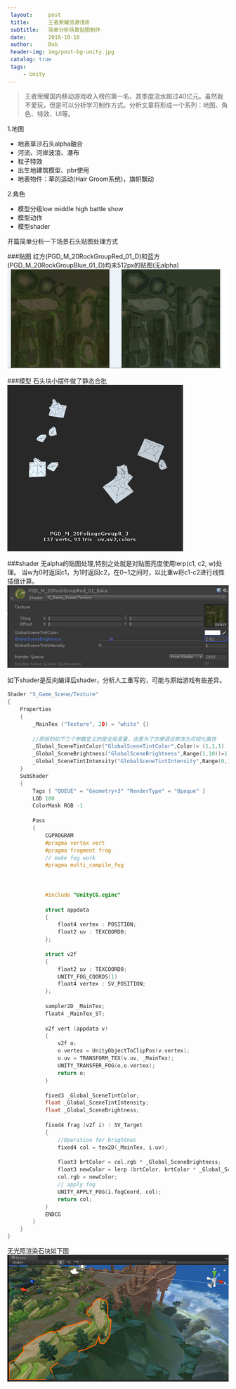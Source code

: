 ```yaml
---
 layout:     post
 title:      王者荣耀资源浅析
 subtitle:   简单分析场景贴图制作
 date:       2018-10-18
 author:     Bob
 header-img: img/post-bg-unity.jpg
 catalog: true
 tags:
     - Unity
---
```


 >王者荣耀国内移动游戏收入榜的第一名，其季度流水超过40亿元。虽然我不爱玩，但是可以分析学习制作方式。分析文章将形成一个系列：地图、角色、特效、UI等。

1.地图
   + 地表草沙石头alpha融合
   + 河流、河岸波浪、瀑布
   + 粒子特效
   + 出生地建筑模型、pbr使用
   + 地表物件：草的运动(Hair Groom系统)，旗帜飘动

2.角色
   + 模型分级low middle high battle show
   + 模型动作
   + 模型shader

 开篇简单分析一下场景石头贴图处理方式

###贴图
红方(PGD_M_20RockGroupRed_01_D)和蓝方(PGD_M_20RockGroupBlue_01_D)均未512px的贴图(无alpha)
![image](/img/pos_17.png)


###模型
石头块小摆件做了静态合批
![image](/img/pos_18.png)

###shader
无alpha的贴图处理,特别之处就是对贴图亮度使用lerp(c1, c2, w)处理。
当w为0时返回c1，为1时返回c2，在0~1之间时，以比重w将c1-c2进行线性插值计算。
![image](/img/pos_16.png)

如下shader是反向编译后shader，分析人工重写的，可能与原始游戏有些差异。
```c
Shader "S_Game_Scene/Texture"
{
	Properties
	{
		_MainTex ("Texture", 2D) = "white" {}

		//原版的如下三个参数定义的是全局变量，这里为了方便调试修改为可视化属性
		_Global_SceneTintColor("GlobalSceneTintColor",Color)= (1,1,1)
		_Global_SceneBrightness("GlobalSceneBrightness",Range(1,10))=1
		_Global_SceneTintIntensity("GlobalSceneTintIntensity",Range(0,1))=1
	}
	SubShader
	{
		Tags { "QUEUE" = "Geometry+3" "RenderType" = "Opaque" }
		LOD 100
		ColorMask RGB -1
		
		Pass
		{
			CGPROGRAM
			#pragma vertex vert
			#pragma fragment frag
			// make fog work
			#pragma multi_compile_fog
			
		
 
			#include "UnityCG.cginc"

			struct appdata
			{
				float4 vertex : POSITION;
				float2 uv : TEXCOORD0;
			};

			struct v2f
			{
				float2 uv : TEXCOORD0;
				UNITY_FOG_COORDS(1)
				float4 vertex : SV_POSITION;
			};

			sampler2D _MainTex;
			float4 _MainTex_ST;
			
			v2f vert (appdata v)
			{
				v2f o;
				o.vertex = UnityObjectToClipPos(v.vertex);
				o.uv = TRANSFORM_TEX(v.uv, _MainTex);
				UNITY_TRANSFER_FOG(o,o.vertex);
				return o;
			}

			fixed3 _Global_SceneTintColor;
			float _Global_SceneTintIntensity;
			float _Global_SceneBrightness;
			
			fixed4 frag (v2f i) : SV_Target
			{
				//Operation for brightnes
				fixed4 col = tex2D(_MainTex, i.uv);

				float3 brtColor = col.rgb * _Global_SceneBrightness;
				float3 newColor = lerp (brtColor, brtColor * _Global_SceneTintColor,_Global_SceneTintIntensity);
				col.rgb = newColor;
				// apply fog
				UNITY_APPLY_FOG(i.fogCoord, col);
				return col;
			}
			ENDCG
		}
	}
}

```

无光照渲染石块如下图
![image](/img/pos_15.png)


